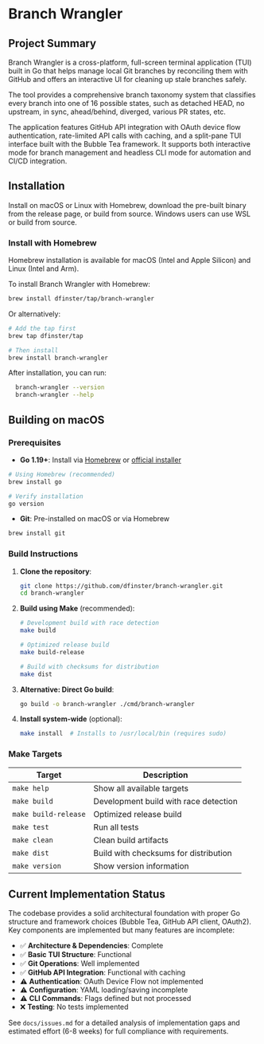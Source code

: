 # Branch Wrangler

## Project Summary

Branch Wrangler is a cross-platform, full-screen terminal application (TUI) built in Go that helps manage local Git branches by reconciling them with GitHub and offers an interactive UI for cleaning up stale branches safely.

The tool provides a comprehensive branch taxonomy system that classifies every branch into one of 16 possible states, such as detached HEAD, no upstream, in sync, ahead/behind, diverged, various PR states, etc.

The application features GitHub API integration with OAuth device flow authentication, rate-limited API calls with caching, and a split-pane TUI interface built with the Bubble Tea framework. It supports both interactive mode for branch management and headless CLI mode for automation and CI/CD integration.

## Installation

Install on macOS or Linux with Homebrew, download the pre-built binary from the release page, or build from source. Windows users can use WSL or build from source.

### Install with Homebrew

Homebrew installation is available for macOS (Intel and Apple Silicon) and Linux (Intel and Arm).

To install Branch Wrangler with Homebrew:

```bash
brew install dfinster/tap/branch-wrangler
```

Or alternatively:

```bash
# Add the tap first
brew tap dfinster/tap

# Then install
brew install branch-wrangler
```

After installation, you can run:

```bash
  branch-wrangler --version
  branch-wrangler --help
```

## Building on macOS

### Prerequisites

- **Go 1.19+**: Install via [Homebrew](https://brew.sh/) or [official installer](https://golang.org/dl/)

```bash
# Using Homebrew (recommended)
brew install go

# Verify installation
go version
```

- **Git**: Pre-installed on macOS or via Homebrew

```bash
brew install git
```

### Build Instructions

1. **Clone the repository**:

   ```bash
   git clone https://github.com/dfinster/branch-wrangler.git
   cd branch-wrangler
   ```

2. **Build using Make** (recommended):
   ```bash
   # Development build with race detection
   make build

   # Optimized release build
   make build-release

   # Build with checksums for distribution
   make dist
   ```

3. **Alternative: Direct Go build**:
   ```bash
   go build -o branch-wrangler ./cmd/branch-wrangler
   ```

4. **Install system-wide** (optional):
   ```bash
   make install  # Installs to /usr/local/bin (requires sudo)
   ```

### Make Targets

| Target               | Description                           |
|----------------------|---------------------------------------|
| `make help`          | Show all available targets            |
| `make build`         | Development build with race detection |
| `make build-release` | Optimized release build               |
| `make test`          | Run all tests                         |
| `make clean`         | Clean build artifacts                 |
| `make dist`          | Build with checksums for distribution |
| `make version`       | Show version information              |

## Current Implementation Status

The codebase provides a solid architectural foundation with proper Go structure and framework choices (Bubble Tea, GitHub API client, OAuth2). Key components are implemented but many features are incomplete:

- ✅ **Architecture & Dependencies**: Complete
- ✅ **Basic TUI Structure**: Functional
- ✅ **Git Operations**: Well implemented
- ✅ **GitHub API Integration**: Functional with caching
- ⚠️ **Authentication**: OAuth Device Flow not implemented
- ⚠️ **Configuration**: YAML loading/saving incomplete
- ⚠️ **CLI Commands**: Flags defined but not processed
- ❌ **Testing**: No tests implemented

See `docs/issues.md` for a detailed analysis of implementation gaps and estimated effort (6-8 weeks) for full compliance with requirements.

